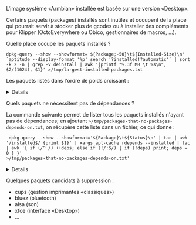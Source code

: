 L'image système «Armbian» installée est basée sur une version «Desktop».

Certains paquets (packages) installés sont inutiles et occupent de la place qui pourrait servir à stocker plus de gcodes ou à installer
des compléments pour Klipper (OctoEverywhere ou Obico, gestionnaires de macros, …).

Quelle place occupe les paquets installés ?

```
dpkg-query --show --showformat='${Package;-50}\t${Installed-Size}\n' `aptitude --display-format '%p' search '?installed!?automatic'` | sort -k 2 -n | grep -v deinstall | awk '{printf "%.3f MB \t %s\n", $2/(1024), $1}' >/tmp/largest-installed-packages.txt
```

Les paquets listés dans l'ordre de poids croissant : 
<details>
0.000 MB 	 armbian-config

0.000 MB 	 armbian-zsh

0.000 MB 	 makerbase-client

0.001 MB 	 armbian-bsp-cli-mkspi

0.001 MB 	 armbian-buster-desktop-xfce

0.001 MB 	 armbian-firmware

0.001 MB 	 linux-u-boot-mkspi-edge

0.008 MB 	 printer-driver-all

0.010 MB 	 libboost-all-dev

0.015 MB 	 python2-dev

0.016 MB 	 xfce4

0.017 MB 	 python3-dev

0.020 MB 	 build-essential

0.020 MB 	 laptop-detect

0.021 MB 	 init

0.021 MB 	 wireless-regdb

0.023 MB 	 libu2f-udev

0.026 MB 	 fonts-guru

0.029 MB 	 libsemanage-common

0.029 MB 	 virtualenv

0.030 MB 	 libestr0

0.031 MB 	 fake-hwclock

0.032 MB 	 libaudit-common

0.032 MB 	 libproxy1-plugin-networkmanager

0.033 MB 	 libxdamage1

0.033 MB 	 xbacklight

0.034 MB 	 libxcomposite1

0.038 MB 	 libxau6

0.038 MB 	 libxinerama1

0.039 MB 	 fonts-ubuntu-font-family-console

0.039 MB 	 ttf-ubuntu-font-family

0.040 MB 	 libkeyutils1

0.040 MB 	 libnotify-bin

0.040 MB 	 vlan

0.040 MB 	 xtermset

0.041 MB 	 libmnl0

0.041 MB 	 libnpth0

0.042 MB 	 libcap-ng0

0.043 MB 	 libwmf0.2-7-gtk

0.043 MB 	 netbase

0.044 MB 	 gcc

0.045 MB 	 hostname

0.047 MB 	 ifenslave

0.047 MB 	 libcap2

0.048 MB 	 libatk-adaptor

0.048 MB 	 lsb-base

0.048 MB 	 toilet

0.050 MB 	 gstreamer1.0-packagekit

0.050 MB 	 iperf3

0.050 MB 	 iputils-arping

0.050 MB 	 libattr1

0.050 MB 	 libffi6

0.050 MB 	 xwallpaper

0.051 MB 	 libxfixes3

0.052 MB 	 libargon2-1

0.052 MB 	 libfontenc1

0.052 MB 	 libxdmcp6

0.054 MB 	 liblocale-gettext-perl

0.055 MB 	 librsvg2-common

0.055 MB 	 sysfsutils

0.055 MB 	 xserver-xorg-video-fbdev

0.056 MB 	 stress

0.058 MB 	 libnl-genl-3-dev

0.061 MB 	 sensible-utils

0.062 MB 	 evtest

0.062 MB 	 libfastjson4

0.063 MB 	 libacl1

0.063 MB 	 nocache

0.064 MB 	 libxrender1

0.065 MB 	 libdebconfclient0

0.066 MB 	 inputattach

0.067 MB 	 libgtk2.0-bin

0.067 MB 	 libjpeg-dev

0.068 MB 	 libfont-afm-perl

0.068 MB 	 libjson-c3

0.068 MB 	 whiptail

0.069 MB 	 libgsettings-qt1

0.069 MB 	 xtermcontrol

0.070 MB 	 stm32flash

0.071 MB 	 libjbig0

0.071 MB 	 python3-libgpiod

0.072 MB 	 libdatrie1

0.073 MB 	 haveged

0.073 MB 	 libproxy1-plugin-gsettings

0.073 MB 	 libxcursor1

0.073 MB 	 qrencode

0.076 MB 	 libxrandr2

0.080 MB 	 linux-base

0.080 MB 	 update-inetd

0.082 MB 	 xinit

0.084 MB 	 fping

0.086 MB 	 libcom-err2

0.087 MB 	 readline-common

0.088 MB 	 libthai0

0.089 MB 	 libcap2-bin

0.089 MB 	 pavumeter

0.089 MB 	 profile-sync-daemon

0.092 MB 	 netcat-openbsd

0.093 MB 	 libgcc1

0.094 MB 	 xinput

0.095 MB 	 libsasl2-modules-db

0.096 MB 	 anacron

0.096 MB 	 nginx

0.098 MB 	 iotop

0.098 MB 	 iputils-ping

0.098 MB 	 libss2

0.099 MB 	 jq

0.099 MB 	 usb-modeswitch-data

0.102 MB 	 bridge-utils

0.102 MB 	 libbz2-1.0

0.102 MB 	 libtasn1-6

0.102 MB 	 libwrap0-dev

0.103 MB 	 debconf-utils

0.104 MB 	 mmc-utils

0.104 MB 	 libavahi-common3

0.104 MB 	 libproc-processtable-perl

0.106 MB 	 xorg-docs-core

0.107 MB 	 libpangocairo-1.0-0

0.108 MB 	 gtk2-engines-pixbuf

0.108 MB 	 initramfs-tools

0.110 MB 	 avahi-autoipd

0.110 MB 	 libassuan0

0.110 MB 	 libldap-common

0.111 MB 	 cups-bsd

0.113 MB 	 libip4tc0

0.113 MB 	 libxext6

0.114 MB 	 dfu-util

0.114 MB 	 pinentry-curses

0.115 MB 	 xdotool

0.116 MB 	 libuuid1

0.116 MB 	 libxcb-shm0

0.116 MB 	 sysvinit-utils

0.118 MB 	 fonts-kacst-one

0.118 MB 	 libavahi-client3

0.120 MB 	 matchbox-keyboard

0.121 MB 	 libhavege1

0.121 MB 	 libkmod2

0.122 MB 	 libdigest-sha-perl

0.122 MB 	 libusb-1.0-0

0.122 MB 	 systemd-sysv

0.123 MB 	 libklibc

0.125 MB 	 pv

0.126 MB 	 liblz4-1

0.129 MB 	 libxi6

0.130 MB 	 fonts-guru-extra

0.130 MB 	 init-system-helpers

0.130 MB 	 mesa-utils

0.130 MB 	 pasystray

0.131 MB 	 rfkill

0.134 MB 	 python3-virtualenv

0.135 MB 	 gtk-update-icon-cache

0.135 MB 	 keyutils

0.135 MB 	 logrotate

0.138 MB 	 libxtables12

0.141 MB 	 libpangoft2-1.0-0

0.142 MB 	 usb-modeswitch

0.144 MB 	 brltty-x11

0.146 MB 	 pamix

0.148 MB 	 liblognorm5

0.148 MB 	 sunxi-tools

0.149 MB 	 dbus-x11

0.153 MB 	 libaudit1

0.156 MB 	 libapparmor1

0.158 MB 	 libfontembed1

0.158 MB 	 spice-vdagent

0.158 MB 	 zlib1g

0.161 MB 	 libkrb5support0

0.162 MB 	 cpufrequtils

0.162 MB 	 libxcb-render0

0.163 MB 	 f3

0.163 MB 	 libgpg-error0

0.165 MB 	 gdebi

0.166 MB 	 libgraphite2-3

0.167 MB 	 libfribidi0

0.174 MB 	 libselinux1

0.174 MB 	 mawk

0.175 MB 	 libbsd0

0.177 MB 	 bzip2

0.177 MB 	 liblmdb-dev

0.180 MB 	 libsasl2-2

0.183 MB 	 pkg-config

0.184 MB 	 ucf

0.187 MB 	 resolvconf

0.188 MB 	 libnss-myhostname

0.190 MB 	 libatk1.0-0

0.192 MB 	 gnome-orca

0.203 MB 	 initramfs-tools-core

0.205 MB 	 imagemagick

0.207 MB 	 ghostscript-x

0.209 MB 	 debianutils

0.211 MB 	 ifupdown

0.215 MB 	 dash

0.217 MB 	 libpopt0

0.218 MB 	 policykit-1

0.221 MB 	 libpam-modules-bin

0.223 MB 	 base-passwd

0.224 MB 	 bc

0.224 MB 	 dosfstools

0.224 MB 	 kmod

0.226 MB 	 pulseaudio-module-bluetooth

0.229 MB 	 libusb-dev

0.229 MB 	 debian-archive-keyring

0.229 MB 	 gzip

0.229 MB 	 libksba8

0.230 MB 	 bluez-cups

0.230 MB 	 cifs-utils

0.230 MB 	 libpam0g

0.232 MB 	 xserver-xorg

0.235 MB 	 libhogweed4

0.237 MB 	 fbset

0.242 MB 	 gcc-8-base

0.244 MB 	 libcrack2

0.245 MB 	 hdparm

0.245 MB 	 pavucontrol-qt

0.247 MB 	 iw

0.249 MB 	 cron

0.249 MB 	 liblzma5

0.249 MB 	 libudev1

0.251 MB 	 dmsetup

0.251 MB 	 gtk2-engines-murrine

0.251 MB 	 html2text

0.253 MB 	 htop

0.262 MB 	 less

0.269 MB 	 i2c-tools

0.270 MB 	 libidn2-0

0.271 MB 	 libusb-1.0-0-dev

0.271 MB 	 netplan.io

0.271 MB 	 parted

0.274 MB 	 bsdutils

0.274 MB 	 wireless-tools

0.275 MB 	 libxcb1

0.286 MB 	 libsemanage1

0.292 MB 	 unattended-upgrades

0.295 MB 	 libidn11

0.295 MB 	 libseccomp2

0.297 MB 	 usbutils

0.300 MB 	 libjpeg62-turbo

0.300 MB 	 wireguard-tools

0.302 MB 	 libk5crypto3

0.305 MB 	 expect

0.307 MB 	 libsmartcols1

0.308 MB 	 caffeine

0.326 MB 	 libcroco3

0.332 MB 	 base-files

0.333 MB 	 libffi-dev

0.334 MB 	 libfuse2

0.341 MB 	 libpam-gnome-keyring

0.349 MB 	 xdg-user-dirs-gtk

0.356 MB 	 software-properties-gtk

0.359 MB 	 doc-base

0.359 MB 	 ncurses-base

0.361 MB 	 libnewt0.52

0.362 MB 	 xdg-user-dirs

0.370 MB 	 dhcpcd5

0.371 MB 	 libnettle6

0.372 MB 	 ethtool

0.377 MB 	 libncursesw6

0.379 MB 	 libpam-systemd

0.388 MB 	 curl

0.389 MB 	 libopenjp2-7

0.389 MB 	 mount

0.391 MB 	 libreadline7

0.393 MB 	 ca-certificates

0.394 MB 	 klibc-utils

0.395 MB 	 libpango-1.0-0

0.396 MB 	 xfonts-utils

0.401 MB 	 libwebp6

0.404 MB 	 fonts-opensymbol

0.406 MB 	 libgssapi-krb5-2

0.406 MB 	 libv4l-dev

0.407 MB 	 f2fs-tools

0.410 MB 	 libexpat1

0.411 MB 	 console-setup

0.411 MB 	 libcryptsetup12

0.415 MB 	 zlib1g-dev

0.417 MB 	 libpng16-16

0.422 MB 	 libblkid1

0.428 MB 	 lxtask

0.431 MB 	 fontconfig-config

0.431 MB 	 hicolor-icon-theme

0.444 MB 	 libgail-common

0.446 MB 	 software-properties-common

0.456 MB 	 xfonts-scalable

0.464 MB 	 libext2fs2

0.465 MB 	 libapt-inst2.0

0.467 MB 	 libdbus-1-3

0.467 MB 	 lsof

0.468 MB 	 device-tree-compiler

0.469 MB 	 cups-client

0.470 MB 	 libdevmapper1.02.1

0.472 MB 	 fdisk

0.472 MB 	 libmount1

0.481 MB 	 x11-xserver-utils

0.482 MB 	 chrony

0.488 MB 	 hplip

0.508 MB 	 debconf

0.509 MB 	 libtinfo6

0.510 MB 	 libldap-2.4-2

0.513 MB 	 libfontconfig1

0.513 MB 	 libgmp10

0.515 MB 	 libgdk-pixbuf2.0-0

0.518 MB 	 unzip

0.530 MB 	 fontconfig

0.533 MB 	 libfdisk1

0.542 MB 	 u-boot-tools

0.559 MB 	 hunspell-en-us

0.561 MB 	 libzstd1

0.562 MB 	 ncurses-bin

0.563 MB 	 cracklib-runtime

0.564 MB 	 dbus

0.568 MB 	 viewnior

0.572 MB 	 redshift

0.584 MB 	 psmisc

0.587 MB 	 gpg-wks-server

0.587 MB 	 libnl-3-dev

0.591 MB 	 libpcre3

0.599 MB 	 libthai-data

0.600 MB 	 gpg-wks-client

0.603 MB 	 zip

0.610 MB 	 libtiff5

0.623 MB 	 libsodium-dev

0.637 MB 	 libsepol1

0.642 MB 	 foomatic-db-compressed-ppds

0.652 MB 	 libisc-export1100

0.652 MB 	 xfonts-encodings

0.661 MB 	 isc-dhcp-client

0.670 MB 	 dnsutils

0.671 MB 	 iozone3

0.673 MB 	 python3-apt

0.682 MB 	 python3-distutils

0.683 MB 	 mousetweaks

0.689 MB 	 libpixman-1-0

0.707 MB 	 gnupg

0.708 MB 	 lshw

0.711 MB 	 libcups2

0.715 MB 	 figlet

0.722 MB 	 gpgconf

0.724 MB 	 rsync

0.738 MB 	 libsystemd0

0.740 MB 	 dictionaries-common

0.752 MB 	 libavahi-common-data

0.776 MB 	 libfreetype6

0.789 MB 	 xfce4-notifyd

0.798 MB 	 lightdm

0.814 MB 	 gpgv

0.829 MB 	 adduser

0.842 MB 	 libpam-modules

0.850 MB 	 bluez-tools

0.854 MB 	 thunar-volman

0.854 MB 	 sed

0.878 MB 	 gpgsm

0.903 MB 	 xfce4-screenshooter

0.906 MB 	 evince

0.911 MB 	 pavucontrol

0.914 MB 	 libelf1

0.929 MB 	 net-tools

0.936 MB 	 gnome-font-viewer

0.936 MB 	 libgcrypt20

0.942 MB 	 libwebsocketpp-dev

0.955 MB 	 fonts-kacst

0.967 MB 	 grep

0.970 MB 	 cpio

0.972 MB 	 libdbus-1-dev

0.972 MB 	 screen

0.979 MB 	 gir1.2-gtk-3.0

0.999 MB 	 system-config-printer

1.028 MB 	 hostapd

1.031 MB 	 cups

1.047 MB 	 libpam-runtime

1.058 MB 	 apt-utils

1.074 MB 	 avrdude

1.084 MB 	 libkrb5-3

1.134 MB 	 dialog

1.185 MB 	 gpg-agent

1.187 MB 	 libatk1.0-data

1.188 MB 	 pciutils

1.192 MB 	 dirmngr

1.212 MB 	 flex

1.242 MB 	 libsqlite3-0

1.275 MB 	 dos2unix

1.282 MB 	 gstreamer1.0-plugins-base-apps

1.291 MB 	 slick-greeter

1.312 MB 	 libcairo2

1.325 MB 	 e2fsprogs

1.332 MB 	 bash-completion

1.357 MB 	 ntfs-3g

1.360 MB 	 gstreamer1.0-pulseaudio

1.364 MB 	 libp11-kit0

1.385 MB 	 gtk2-engines

1.407 MB 	 openssh-server

1.408 MB 	 openssl

1.411 MB 	 gpg

1.433 MB 	 libcurl4-openssl-dev

1.433 MB 	 mc

1.438 MB 	 libusb-1.0-doc

1.477 MB 	 mousepad

1.499 MB 	 libx11-6

1.502 MB 	 diffutils

1.511 MB 	 libunistring2

1.559 MB 	 xarchiver

1.569 MB 	 sysstat

1.584 MB 	 kbd

1.624 MB 	 libdb5.3

1.635 MB 	 libx11-data

1.668 MB 	 gvfs-backends

1.672 MB 	 rsyslog

1.701 MB 	 libslang2

1.717 MB 	 console-setup-linux

1.723 MB 	 cups-filters

1.738 MB 	 libharfbuzz0b

1.742 MB 	 automake

1.748 MB 	 smbclient

1.760 MB 	 smartmontools

1.771 MB 	 gnupg-utils

1.774 MB 	 libxml2

1.889 MB 	 findutils

1.899 MB 	 ffmpeg

1.942 MB 	 libstdc++6

1.994 MB 	 iptables

2.044 MB 	 fonts-liberation

2.050 MB 	 terminator

2.082 MB 	 x11-apps

2.133 MB 	 alsa-utils

2.153 MB 	 xterm

2.184 MB 	 nano

2.187 MB 	 xfce4-terminal

2.196 MB 	 bison

2.213 MB 	 numix-gtk-theme

2.243 MB 	 libncurses-dev

2.267 MB 	 xscreensaver

2.268 MB 	 libdns-export1104

2.271 MB 	 xserver-xorg-legacy

2.481 MB 	 passwd

2.497 MB 	 iproute2

2.514 MB 	 keyboard-configuration

2.515 MB 	 libgdk-pixbuf2.0-common

2.608 MB 	 login

2.681 MB 	 libgnutls30

2.683 MB 	 packagekit

2.714 MB 	 fonts-stix

2.733 MB 	 libcairo2-dev

2.803 MB 	 vim

2.815 MB 	 tar

2.885 MB 	 fonts-dejavu-core

2.968 MB 	 tzdata

2.993 MB 	 libc-bin

3.025 MB 	 libapt-pkg5.0

3.031 MB 	 fonts-symbola

3.161 MB 	 wpasupplicant

3.173 MB 	 wget

3.271 MB 	 btrfs-progs

3.483 MB 	 dmz-cursor-theme

3.603 MB 	 xfonts-75dpi

3.610 MB 	 xcursor-themes

3.629 MB 	 libssl1.1

3.650 MB 	 sudo

3.723 MB 	 libglib2.0-0

3.852 MB 	 apt

3.975 MB 	 aptitude

4.005 MB 	 xfonts-100dpi

4.010 MB 	 util-linux

4.068 MB 	 ncurses-term

4.130 MB 	 libc-l10n

4.494 MB 	 gnupg-l10n

4.608 MB 	 p7zip-full

4.679 MB 	 bluez

4.714 MB 	 shared-mime-info

4.719 MB 	 librsvg2-2

4.845 MB 	 blueman

5.684 MB 	 libgtk2.0-0

5.908 MB 	 xkb-data

6.089 MB 	 brltty

6.310 MB 	 openprinting-ppds

6.330 MB 	 bash

6.518 MB 	 dpkg

6.998 MB 	 xfonts-base

7.476 MB 	 libssl-dev

7.888 MB 	 libgirepository1.0-dev

8.016 MB 	 udev

8.813 MB 	 linux-dtb-edge-rockchip64

9.518 MB 	 libc6

9.575 MB 	 perl-base

10.445 MB 	 evince-common

10.498 MB 	 fonts-freefont-ttf

11.077 MB 	 python3-numpy

11.486 MB 	 libwebsocketpp-doc

12.696 MB 	 systemd

13.186 MB 	 python3-matplotlib

14.844 MB 	 coreutils

14.894 MB 	 binutils-avr

14.929 MB 	 nlohmann-json3-dev

15.664 MB 	 cmake

15.729 MB 	 locales

16.603 MB 	 numix-icon-theme-circle

16.876 MB 	 fonts-arphic-ukai

19.463 MB 	 libgtk2.0-common

20.518 MB 	 fonts-arphic-uming

24.479 MB 	 libatlas-base-dev

26.176 MB 	 adwaita-icon-theme

28.179 MB 	 fonts-nanum

28.228 MB 	 binutils-arm-none-eabi

30.833 MB 	 libicu63

34.398 MB 	 git

35.333 MB 	 unicode-data

41.216 MB 	 avr-libc

47.330 MB 	 numix-icon-theme

68.302 MB 	 gcc-avr

89.584 MB 	 linux-image-edge-rockchip64

183.311 MB 	 libgl1-mesa-dri

473.239 MB 	 gcc-arm-none-eabi

524.755 MB 	 libnewlib-arm-none-eabi
</details>


Quels paquets ne nécessitent pas de dépendances ?

La commande suivante permet de lister tous les paquets installés n'ayant pas de dépendances; en ajoutant `>/tmp/packages-that-no-packages-depends-on.txt`, on récupère cette liste dans un fichier, ce qui donne :
```
 dpkg-query --show --showformat='${Package}\t${Status}\n' | tac | awk '/installed$/ {print $1}' | xargs apt-cache rdepends --installed | tac | awk '{ if (/^ /) ++deps; else if (!/:$/) { if (!deps) print; deps = 0 } }'
>/tmp/packages-that-no-packages-depends-on.txt'
```

<details>
armbian-bsp-cli-mkspi

armbian-buster-desktop-xfce

armbian-firmware

armbian-zsh

avrdude

chrony

cpufrequtils

dfu-util

dhcpcd5

diffutils

ethtool

evtest

f3

fake-hwclock

fbset

gzip

haveged

hdparm

hostname

htop

i2c-tools

ifenslave

iotop

iozone3

iputils-arping

iputils-ping

libboost-all-dev

libcairo2-dev

libcurl4-openssl-dev

libdbus-1-dev

libgirepository1.0-dev

liblmdb-dev

libncurses-dev

libnl-genl-3-dev

libnss-myhostname

libproc-processtable-perl

libsodium-dev

libv4l-dev

libwebsocketpp-dev

libwebsocketpp-doc

libwrap0-dev

linux-dtb-edge-rockchip64

linux-image-edge-rockchip64

linux-u-boot-mkspi-edge

lshw

makerbase-client

matchbox-keyboard

mmc-utils

nano

netcat-openbsd

netplan.io

nlohmann-json3-dev

perl-openssl-defaults

python3-libgpiod

python3-matplotlib

screen

smartmontools

stm32flash

stress

sysstat

unicode-data

vlan

wireguard-tools

wireless-regdb

xinput
</details>

Quelques paquets candidats à suppression :
- cups (gestion imprimantes «classiques»)
- bluez (bluetooth)
- alsa (son)
- xfce (interface «Desktop»)
- …

  

